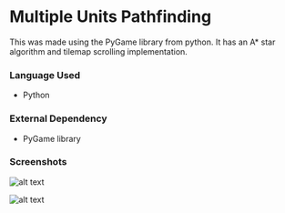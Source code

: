 # Multiple Units Pathfinding
This was made using the PyGame library from python. It has an A* star algorithm and tilemap scrolling implementation.
### Language Used
- Python
### External Dependency
- PyGame library

### Screenshots
![alt text](https://github.com/zEuS-0390/Multiple-Units-Pathfinding/blob/main/images/screenshots/image_sample_1.png)

![alt text](https://github.com/zEuS-0390/Multiple-Units-Pathfinding/blob/main/images/screenshots/image_sample_2.png)

